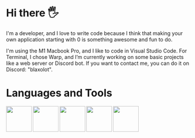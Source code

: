 <h1>Hi there 🖐️</h1>

I'm a developer, and I love to write code because I think that making your own
application starting with 0 is something awesome and fun to do.

I'm using the M1 Macbook Pro, and I like to code in Visual Studio Code. For
Terminal, I chose Warp, and I’m currently working on some basic projects like a
web server or Discord bot. If you want to contact me, you can do it on Discord:
"blaxolot".

<h1>Languages and Tools</h1>


<img align=left width="70px" src="https://cdn.jsdelivr.net/gh/devicons/devicon/icons/python/python-original.svg" />
<img align="left" width="70px" src="https://cdn.jsdelivr.net/gh/devicons/devicon/icons/html5/html5-plain.svg" />    
<img align="left" width="70px" src="https://cdn.jsdelivr.net/gh/devicons/devicon/icons/css3/css3-plain.svg" />
<img align="left" width="70px" src="https://cdn.jsdelivr.net/gh/devicons/devicon/icons/javascript/javascript-original.svg" />
<img align="left" width="70px" src="https://cdn.jsdelivr.net/gh/devicons/devicon/icons/git/git-original.svg" />
